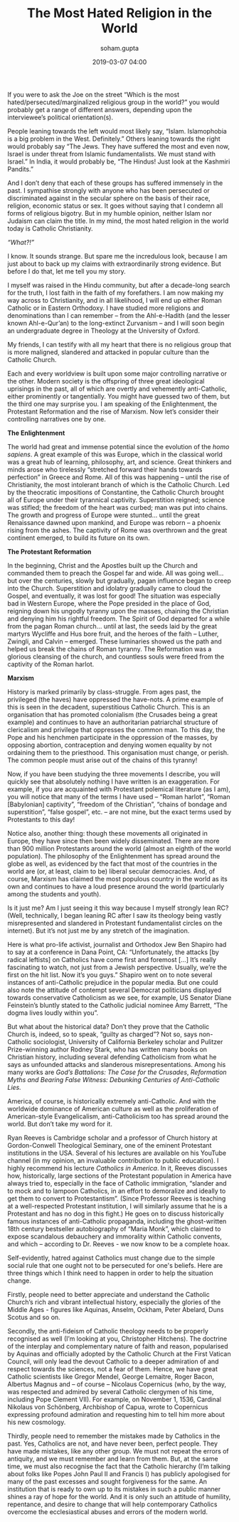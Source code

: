 ﻿---
layout: post
current: post
navigation: True
class: post-template

title: "The Most Hated Religion in the World"
author: soham.gupta
cover: assets/images/Lady_of_Perpetual_Help.jpg
tags: society
date: 2019-03-07 04:00
link: https://upload.wikimedia.org/wikipedia/commons/d/df/Tuam_Cathedral_of_the_Assumption_Our_Lady_of_Perpetual_Help_Icon_2009_09_14.jpg
---
If you were to ask the Joe on the street “Which is the most
hated/persecuted/marginalized religious group in the world?” you would probably
get a range of different answers, depending upon the interviewee’s political
orientation(s).

People leaning towards the left would most likely say, “Islam. Islamophobia is a
big problem in the West. Definitely.” Others leaning towards the right would
probably say “The Jews. They have suffered the most and even now, Israel is
under threat from Islamic fundamentalists. We must stand with Israel.” In India,
it would probably be, “The Hindus! Just look at the Kashmiri Pandits.”

And I don’t deny that each of these groups has suffered immensely in the past. I
sympathise strongly with anyone who has been persecuted or discriminated against
in the secular sphere on the basis of their race, religion, economic status or
sex. It goes without saying that I condemn all forms of religious bigotry. But
in my humble opinion, neither Islam nor Judaism can claim the title. In my mind,
the most hated religion in the world today is Catholic Christianity.

<em>“What?!”</em>

I know. It sounds strange. But spare me the incredulous look, because I am just
about to back up my claims with extraordinarily strong evidence. But before I do
that, let me tell you my story.

I myself was raised in the Hindu community, but after a decade-long search for
the truth, I lost faith in the faith of my forefathers. I am now making my way
across to Christianity, and in all likelihood, I will end up either Roman
Catholic or in Eastern Orthodoxy. I have studied more religions and
denominations than I can remember – from the Ahl-e-Hadith (and the lesser known
Ahl-e-Qur’an) to the long-extinct Zurvanism – and I will soon begin an
undergraduate degree in Theology at the University of Oxford.

My friends, I can testify with all my heart that there is no religious group
that is more maligned, slandered and attacked in popular culture than the
Catholic Church.

Each and every worldview is built upon some major controlling narrative or the
other. Modern society is the offspring of three great ideological uprisings in
the past, all of which are overtly and vehemently anti-Catholic, either
prominently or tangentially. You might have guessed two of them, but the third
one may surprise you. I am speaking of the Enlightenment, the Protestant
Reformation and the rise of Marxism. Now let’s consider their controlling
narratives one by one.

**The Enlightenment**

The world had great and immense potential since the evolution of the *homo
sapiens*. A great example of this was Europe, which in the classical world was a
great hub of learning, philosophy, art, and science. Great thinkers and minds
arose who tirelessly “stretched forward their hands towards perfection” in
Greece and Rome. All of this was happening – until the rise of Christianity, the
most intolerant branch of which is the Catholic Church. Led by the theocratic
impositions of Constantine, the Catholic Church brought all of Europe under
their tyrannical captivity. Superstition reigned; science was stifled; the
freedom of the heart was curbed; man was put into chains. The growth and
progress of Europe were stunted… until the great Renaissance dawned upon
mankind, and Europe was reborn – a phoenix rising from the ashes. The captivity
of Rome was overthrown and the great continent emerged, to build its future on
its own.

**The Protestant Reformation**

In the beginning, Christ and the Apostles built up the Church and commanded them
to preach the Gospel far and wide. All was going well… but over the centuries,
slowly but gradually, pagan influence began to creep into the Church.
Superstition and idolatry gradually came to cloud the Gospel, and eventually, it
was lost for good! The situation was especially bad in Western Europe, where the
Pope presided in the place of God, reigning down his ungodly tyranny upon the
masses, chaining the Christian and denying him his rightful freedom. The Spirit
of God departed for a while from the pagan Roman church… until at last, the
seeds laid by the great martyrs Wycliffe and Hus bore fruit, and the heroes of
the faith – Luther, Zwingli, and Calvin – emerged. These luminaries showed us
the path and helped us break the chains of Roman tyranny. The Reformation was a
glorious cleansing of the church, and countless souls were freed from the
captivity of the Roman harlot.

**Marxism**

History is marked primarily by class-struggle. From ages past, the privileged
(the haves) have oppressed the have-nots. A prime example of this is seen in the
decadent, superstitious Catholic Church. This is an organisation that has
promoted colonialism (the Crusades being a great example) and continues to have
an authoritarian patriarchal structure of clericalism and privilege that
oppresses the common man. To this day, the Pope and his henchmen participate in
the oppression of the masses, by opposing abortion, contraception and denying
women equality by not ordaining them to the priesthood. This organisation must
change, or perish. The common people must arise out of the chains of this
tyranny!

Now, if you have been studying the three movements I describe, you will quickly
see that absolutely nothing I have written is an exaggeration. For example, if
you are acquainted with Protestant polemical literature (as I am), you will
notice that many of the terms I have used – “Roman harlot”, “Roman [Babylonian]
captivity”, “freedom of the Christian”, “chains of bondage and superstition”,
“false gospel”, etc. – are not mine, but the exact terms used by Protestants to
this day!

Notice also, another thing: though these movements all originated in Europe,
they have since then been widely disseminated. There are more than 900 million
Protestants around the world (almost an eighth of the world population). The
philosophy of the Enlightenment has spread around the globe as well, as
evidenced by the fact that most of the countries in the world are (or, at least,
claim to be) liberal secular democracies. And, of course, Marxism has claimed
the most populous country in the world as its own and continues to have a loud
presence around the world (particularly among the students and youth).

Is it just me? Am I just seeing it this way because I myself strongly lean RC?
(Well, technically, I began leaning RC after I saw its theology being vastly
misrepresented and slandered in Protestant fundamentalist circles on the
internet). But it’s not just me by any stretch of the imagination.

Here is what pro-life activist, journalist and Orthodox Jew Ben Shapiro had to
say at a conference in Dana Point, CA: “Unfortunately, the attacks [by radical
leftists] on Catholics have come first and foremost […] It’s really fascinating
to watch, not just from a Jewish perspective. Usually, we’re the first on the
hit list. Now it’s you guys.” Shapiro went on to note several instances of
anti-Catholic prejudice in the popular media. But one could also note the
attitude of contempt several Democrat politicians displayed towards conservative
Catholicism as we see, for example, US Senator Diane Feinstein’s bluntly stated
to the Catholic judicial nominee Amy Barrett, “The dogma lives loudly within
you”.

But what about the historical data? Don’t they prove that the Catholic Church
is, indeed, so to speak, “guilty as charged”? Not so, says non-Catholic
sociologist, University of California Berkeley scholar and Pulitzer
Prize-winning author Rodney Stark, who has written many books on Christian
history, including several defending Catholicism from what he says as unfounded
attacks and slanderous misrepresentations. Among his many works are *God’s
Battalions: The Case for the Crusades*, *Reformation Myths and Bearing False
Witness: Debunking Centuries of Anti-Catholic Lies.*

America, of course, is historically extremely anti-Catholic. And with the
worldwide dominance of American culture as well as the proliferation of
American-style Evangelicalism, anti-Catholicism too has spread around the world.
But don’t take my word for it.

Ryan Reeves is Cambridge scholar and a professor of Church history at
Gordon-Conwell Theological Seminary, one of the eminent Protestant institutions
in the USA. Several of his lectures are available on his YouTube channel (in my
opinion, an invaluable contribution to public education). I highly recommend his
lecture *Catholics in America*. In it, Reeves discusses how, historically, large
sections of the Protestant population in America have always tried to,
especially in the face of Catholic immigration, “slander and to mock and to
lampoon Catholics, in an effort to demoralize and ideally to get them to convert
to Protestantism”. (Since Professor Reeves is teaching at a well-respected
Protestant institution, I will similarly assume that he is a Protestant and has
no dog in this fight.) He goes on to discuss historically famous instances of
anti-Catholic propaganda, including the ghost-written 18th century bestseller
autobiography of “Maria Monk”, which claimed to expose scandalous debauchery and
immorality within Catholic convents, and which – according to Dr. Reeves - we
now know to be a complete hoax.

Self-evidently, hatred against Catholics must change due to the simple social
rule that one ought not to be persecuted for one's beliefs. Here are three
things which I think need to happen in order to help the situation change.

Firstly, people need to better appreciate and understand the Catholic Church’s
rich and vibrant intellectual history, especially the glories of the Middle Ages - figures like Aquinas, Anselm, Ockham, Peter Abelard, Duns Scotus and so on.

Secondly, the anti-fideism of Catholic theology needs to be properly recognised
as well (I’m looking at you, Christopher Hitchens). The doctrine of the
interplay and complementary nature of faith and reason, popularised by Aquinas
and officially adopted by the Catholic Church at the First Vatican Council, will
only lead the devout Catholic to a deeper admiration of and respect towards the
sciences, not a fear of them. Hence, we have great Catholic scientists like
Gregor Mendel, George Lemaitre, Roger Bacon, Albertus Magnus and – of course –
Nicolaus Copernicus (who, by the way, was respected and admired by several
Catholic clergymen of his time, including Pope Clement VII). For example, on
November 1, 1536, Cardinal Nikolaus von Schönberg, Archbishop of Capua, wrote to
Copernicus expressing profound admiration and requesting him to tell him more
about his new cosmology.

Thirdly, people need to remember the mistakes made by Catholics in the past.
Yes, Catholics are not, and have never been, perfect people. They have made
mistakes, like any other group. We must not repeat the errors of antiquity, and
we must remember and learn from them. But, at the same time, we must also
recognise the fact that the Catholic hierarchy (I’m talking about folks like
Popes John Paul II and Francis I) has publicly apologised for many of the past
excesses and sought forgiveness for the same. An institution that is ready to
own up to its mistakes in such a public manner shines a ray of hope for the
world. And it is only such an attitude of humility, repentance, and desire to
change that will help contemporary Catholics overcome the ecclesiastical abuses
and errors of the modern world.
